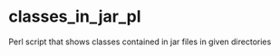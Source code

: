classes_in_jar_pl
=================

Perl script that shows classes contained in jar files in given directories